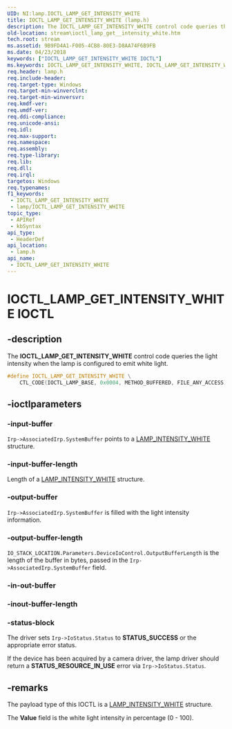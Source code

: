 ```yaml
---
UID: NI:lamp.IOCTL_LAMP_GET_INTENSITY_WHITE
title: IOCTL_LAMP_GET_INTENSITY_WHITE (lamp.h)
description: The IOCTL_LAMP_GET_INTENSITY_WHITE control code queries the light intensity when the lamp is configured to emit white light.
old-location: stream\ioctl_lamp_get__intensity_white.htm
tech.root: stream
ms.assetid: 9B9FD4A1-F005-4CB8-80E3-D8AA74F6B9FB
ms.date: 04/23/2018
keywords: ["IOCTL_LAMP_GET_INTENSITY_WHITE IOCTL"]
ms.keywords: IOCTL_LAMP_GET_INTENSITY_WHITE, IOCTL_LAMP_GET_INTENSITY_WHITE control, IOCTL_LAMP_GET_INTENSITY_WHITE control code [Streaming Media Devices], lamp/IOCTL_LAMP_GET_INTENSITY_WHITE, stream.ioctl_lamp_get__intensity_white
req.header: lamp.h
req.include-header: 
req.target-type: Windows
req.target-min-winverclnt: 
req.target-min-winversvr: 
req.kmdf-ver: 
req.umdf-ver: 
req.ddi-compliance: 
req.unicode-ansi: 
req.idl: 
req.max-support: 
req.namespace: 
req.assembly: 
req.type-library: 
req.lib: 
req.dll: 
req.irql: 
targetos: Windows
req.typenames: 
f1_keywords:
 - IOCTL_LAMP_GET_INTENSITY_WHITE
 - lamp/IOCTL_LAMP_GET_INTENSITY_WHITE
topic_type:
 - APIRef
 - kbSyntax
api_type:
 - HeaderDef
api_location:
 - lamp.h
api_name:
 - IOCTL_LAMP_GET_INTENSITY_WHITE
---
```


# IOCTL_LAMP_GET_INTENSITY_WHITE IOCTL


## -description

The **IOCTL_LAMP_GET_INTENSITY_WHITE** control code queries the light intensity when the lamp is configured to emit white light.

```cpp
#define IOCTL_LAMP_GET_INTENSITY_WHITE \
    CTL_CODE(IOCTL_LAMP_BASE, 0x0004, METHOD_BUFFERED, FILE_ANY_ACCESS)
```

## -ioctlparameters

### -input-buffer

`Irp->AssociatedIrp.SystemBuffer` points to a [LAMP_INTENSITY_WHITE](./ns-lamp-lamp_intensity_white.md) structure.

### -input-buffer-length

Length of a [LAMP_INTENSITY_WHITE](./ns-lamp-lamp_intensity_white.md) structure.

### -output-buffer

`Irp->AssociatedIrp.SystemBuffer` is filled with the light intensity information.

### -output-buffer-length

`IO_STACK_LOCATION.Parameters.DeviceIoControl.OutputBufferLength` is the length of the buffer in bytes, passed in the `Irp->AssociatedIrp.SystemBuffer` field.

### -in-out-buffer

### -inout-buffer-length

### -status-block

The driver sets `Irp->IoStatus.Status` to **STATUS_SUCCESS** or the appropriate error status.

If the device has been acquired by a camera driver, the lamp driver should return a **STATUS_RESOURCE_IN_USE** error via `Irp->IoStatus.Status`.

## -remarks

The payload type of this IOCTL is a [LAMP_INTENSITY_WHITE](./ns-lamp-lamp_intensity_white.md) structure.

The **Value** field is the white light intensity in percentage (0 - 100).